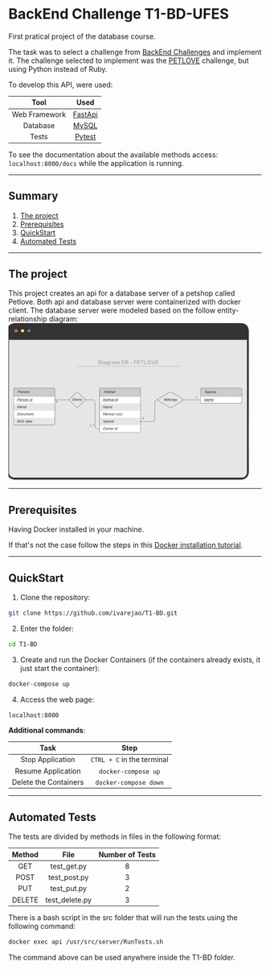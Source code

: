 # BackEnd Challenge T1-BD-UFES
First pratical project of the database course.

The task was to select a challenge from [BackEnd Challenges](https://github.com/CollabCodeTech/backend-challenges) and implement it.
The challenge selected to implement was the [PETLOVE](https://github.com/petlove/vagas/tree/master/backend-ruby) challenge, but using Python instead of Ruby.

To develop this API, were used:

|     Tool      |                   Used                   |
|:-------------:|:----------------------------------------:|
| Web Framework | [FastApi](https://fastapi.tiangolo.com/) |
|   Database    |     [MySQL](https://www.mysql.com/)      |
|     Tests     |    [Pytest](https://docs.pytest.org)     |

To see the documentation about the available methods access: `localhost:8000/docs`
while the application is running.

---

## Summary

1. [The project](#project)
2. [Prerequisites](#prerequisites)
3. [QuickStart](#quickstart)
4. [Automated Tests](#automated-tests)

---

## The project <a name="abstract"></a>

This project creates an api for a database server of a petshop called Petlove. Both api and database
server were containerized with docker client. The database server were modeled based on the follow 
entity-relationship diagram:
![Diagram ER - PETLOVE](images/ERDiagram-Petlove.png)


---

## Prerequisites <a name="prerequisites"></a>

Having Docker installed in your machine.

If that's not the case follow the steps in this [Docker installation tutorial](https://docs.docker.com/engine/install/ubuntu/).

---

## QuickStart <a name="quickstart"></a>

1. Clone the repository:

```bash
git clone https://github.com/ivarejao/T1-BD.git
```

2. Enter the folder:

```bash
cd T1-BD
```

3. Create and run the Docker Containers (if the containers already exists, it just start the container):

```bash
docker-compose up
```

4. Access the web page:
```
localhost:8000
```

**Additional commands**:

|          Task         |            Step            |
|:---------------------:|:--------------------------:|
|    Stop Application   | `CTRL + C` in the terminal |
|   Resume Application  |     `docker-compose up`    |
| Delete the Containers |    `docker-compose down`   |

---

## Automated Tests <a name="automated-tests"></a>

The tests are divided by methods in files in the following format:

| Method 	|      File      	| Number of Tests 	|
|:------:	|:--------------:	|:---------------:	|
|   GET  	|   test_get.py  	|        8        	|
|  POST  	|  test_post.py  	|        3        	|
|   PUT  	|   test_put.py  	|        2        	|
| DELETE 	| test_delete.py 	|        3        	|

There is a bash script in the src folder that will run the tests using the following command:
```bash
docker exec api /usr/src/server/RunTests.sh
```
The command above can be used anywhere inside the T1-BD folder.
